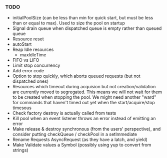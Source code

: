 ### TODO
- initialPoolSize (can be less than min for quick start, but must be less than or equal to max). Used to size the pool on startup
- Signal drain queue when dispatched queue is empty rather than queued queue
- Resource reset
- autoStart
- Reap Idle resources
  - maxIdleTime
- FIFO vs LIFO
- Limit stop concurrency
- Add error code
- Option to stop quickly, which aborts queued requests (but not dispatched ones)
- Resources which timeout during acquision but not creation/validation are currently moved to segregated. This means we will not wait for them to be created when stopping the pool. We might need another "ward" for commands that haven't timed out yet when the start/acquire/stop timesous
- Check factory destroy is actually called from tests
- Kill pool when an event listener throws an error instead of emitting an error
- Make release & destroy synchronous (from the users' perspective), and consider putting checkQueue / checkPool in a setImmediate
- Rename Requests AsyncRequest (as they have a latch, and yield)
- Make Validate values a Symbol (possibly using yup to convert from strings)
